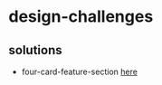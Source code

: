 # design-challenges

## solutions 
- four-card-feature-section [here](https://loerk.github.io/design-challenges/four-card-feature-section-master/)
